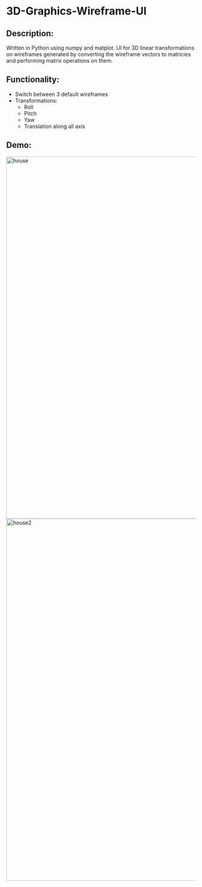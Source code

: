 ﻿# 3D-Graphics-Wireframe-UI

## Description:

Written in Python using numpy and matplot. UI for 3D linear transformations on wireframes generated by converting the wireframe vectors to matricies and performing matrix operations on them.

## Functionality:

* Switch between 3 default wireframes
* Transformations:
  * Roll
  * Pitch
  * Yaw
  * Translation along all axis
 
## Demo:

<img width="960" alt="house" src="https://github.com/EricNohara/3D-Graphics-Wireframe-UI/assets/123284198/fe26c70a-6ed8-4b14-9d20-1dd478f76d1a">

<img width="960" alt="house2" src="https://github.com/EricNohara/3D-Graphics-Wireframe-UI/assets/123284198/88f58617-b7b6-4569-b389-9c6bf225291f">



